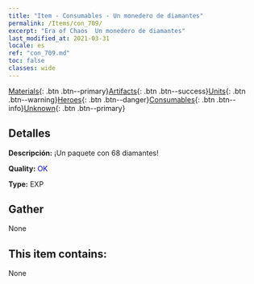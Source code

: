 ```yaml
---
title: "Item - Consumables - Un monedero de diamantes"
permalink: /Items/con_709/
excerpt: "Era of Chaos  Un monedero de diamantes"
last_modified_at: 2021-03-31
locale: es
ref: "con_709.md"
toc: false
classes: wide
---
```

 [Materials](/es/Items/){: .btn .btn--primary}[Artifacts](/es/Items/Artifacts/){: .btn .btn--success}[Units](/es/Items/Units/){: .btn .btn--warning}[Heroes](/es/Items/Heroes/){: .btn .btn--danger}[Consumables](/es/Items/Consumables/){: .btn .btn--info}[Unknown](/es/Items/Unknown/){: .btn .btn--primary}

## Detalles
 **Descripción:** ¡Un paquete con 68 diamantes!

 **Quality:** <span style="color: #0000CD">OK</span>

 **Type:** EXP

## Gather

  None

## This item contains:

  None

